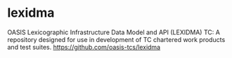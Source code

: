 # lexidma
OASIS Lexicographic Infrastructure Data Model and API (LEXIDMA) TC: A repository designed for use in development of TC chartered work products and test suites.  https://github.com/oasis-tcs/lexidma
